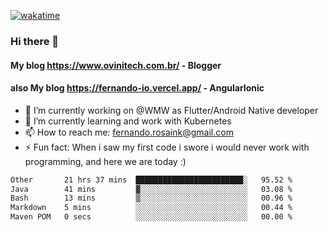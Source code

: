 [![wakatime](https://wakatime.com/badge/user/d5892087-17e6-46ab-8384-91a71a9b88d8.svg)](https://wakatime.com/@d5892087-17e6-46ab-8384-91a71a9b88d8)
### Hi there 👋

#### My blog https://www.ovinitech.com.br/ - Blogger
#### also My blog https://fernando-io.vercel.app/ - AngularIonic

- 🔭 I’m currently working on @WMW as Flutter/Android Native developer
- 🌱 I’m currently learning and work with Kubernetes
- 📫 How to reach me: fernando.rosaink@gmail.com 
- ⚡ Fun fact: When i saw my first code i swore i would never work with programming, and here we are today :)

<!--START_SECTION:waka-->

```txt
Other       21 hrs 37 mins  ████████████████████████░   95.52 %
Java        41 mins         ▓░░░░░░░░░░░░░░░░░░░░░░░░   03.08 %
Bash        13 mins         ▒░░░░░░░░░░░░░░░░░░░░░░░░   00.96 %
Markdown    5 mins          ░░░░░░░░░░░░░░░░░░░░░░░░░   00.44 %
Maven POM   0 secs          ░░░░░░░░░░░░░░░░░░░░░░░░░   00.00 %
```

<!--END_SECTION:waka-->

